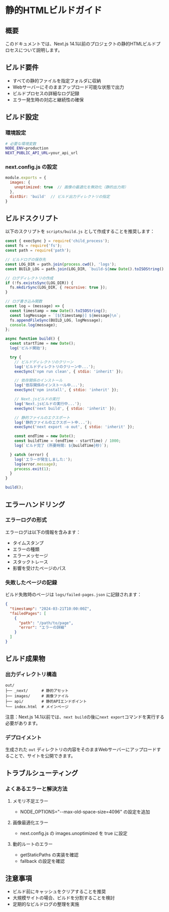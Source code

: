 # 静的HTMLビルドガイド

## 概要
このドキュメントでは、Next.js 14.1以前のプロジェクトの静的HTMLビルドプロセスについて説明します。

## ビルド要件
- すべての静的ファイルを指定フォルダに収納
- Webサーバーにそのままアップロード可能な状態で出力
- ビルドプロセスの詳細なログ記録
- エラー発生時の対応と継続性の確保

## ビルド設定

### 環境設定
```bash
# 必要な環境変数
NODE_ENV=production
NEXT_PUBLIC_API_URL=your_api_url
```

### next.config.js の設定
```javascript
module.exports = {
  images: {
    unoptimized: true  // 画像の最適化を無効化（静的出力用）
  },
  distDir: 'build'  // ビルド出力ディレクトリの指定
}
```

## ビルドスクリプト

以下のスクリプトを `scripts/build.js` として作成することを推奨します：

```javascript
const { execSync } = require('child_process');
const fs = require('fs');
const path = require('path');

// ビルドログの保存先
const LOG_DIR = path.join(process.cwd(), 'logs');
const BUILD_LOG = path.join(LOG_DIR, `build-${new Date().toISOString().replace(/[:.]/g, '-')}.log`);

// ログディレクトリの作成
if (!fs.existsSync(LOG_DIR)) {
  fs.mkdirSync(LOG_DIR, { recursive: true });
}

// ログ書き込み関数
const log = (message) => {
  const timestamp = new Date().toISOString();
  const logMessage = `[${timestamp}] ${message}\n`;
  fs.appendFileSync(BUILD_LOG, logMessage);
  console.log(message);
};

async function build() {
  const startTime = new Date();
  log('ビルド開始');

  try {
    // ビルドディレクトリのクリーン
    log('ビルドディレクトリのクリーン中...');
    execSync('npm run clean', { stdio: 'inherit' });

    // 依存関係のインストール
    log('依存関係のインストール中...');
    execSync('npm install', { stdio: 'inherit' });

    // Next.jsビルドの実行
    log('Next.jsビルドの実行中...');
    execSync('next build', { stdio: 'inherit' });

    // 静的ファイルのエクスポート
    log('静的ファイルのエクスポート中...');
    execSync('next export -o out', { stdio: 'inherit' });

    const endTime = new Date();
    const buildTime = (endTime - startTime) / 1000;
    log(`ビルド完了 (所要時間: ${buildTime}秒)`);

  } catch (error) {
    log('エラーが発生しました:');
    log(error.message);
    process.exit(1);
  }
}

build();
```

## エラーハンドリング

### エラーログの形式
エラーログは以下の情報を含みます：
- タイムスタンプ
- エラーの種類
- エラーメッセージ
- スタックトレース
- 影響を受けたページのパス

### 失敗したページの記録
ビルド失敗時のページは `logs/failed-pages.json` に記録されます：

```json
{
  "timestamp": "2024-03-21T10:00:00Z",
  "failedPages": [
    {
      "path": "/path/to/page",
      "error": "エラーの詳細"
    }
  ]
}
```

## ビルド成果物

### 出力ディレクトリ構造
```
out/
├── _next/      # 静的アセット
├── images/     # 画像ファイル
├── api/        # 静的APIエンドポイント
└── index.html  # メインページ
```

注意：Next.js 14.1以前では、`next build`の後に`next export`コマンドを実行する必要があります。

### デプロイメント
生成された `out` ディレクトリの内容をそのままWebサーバーにアップロードすることで、サイトを公開できます。

## トラブルシューティング

### よくあるエラーと解決方法
1. メモリ不足エラー
   - NODE_OPTIONS="--max-old-space-size=4096" の設定を追加

2. 画像最適化エラー
   - next.config.js の images.unoptimized を true に設定

3. 動的ルートのエラー
   - getStaticPaths の実装を確認
   - fallback の設定を確認

## 注意事項
- ビルド前にキャッシュをクリアすることを推奨
- 大規模サイトの場合、ビルドを分割することを検討
- 定期的なビルドログの整理を実施 